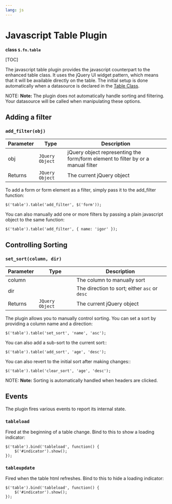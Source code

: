 ```yaml
---
lang: js
---
```


<!--
    This source file is part of the open source project
    ExpressionEngine User Guide (https://github.com/ExpressionEngine/ExpressionEngine-User-Guide)

    @link      https://expressionengine.com/
    @copyright Copyright (c) 2003-2020, Packet Tide, LLC (https://www.packettide.com)
    @license   https://expressionengine.com/license Licensed under Apache License, Version 2.0
-->

# Javascript Table Plugin

**class `$.fn.table`**

[TOC]

The javascript table plugin provides the javascript counterpart to the enhanced table class. It uses the jQuery UI widget pattern, which means that it will be available directly on the table. The initial setup is done automatically when a datasource is declared in the [Table Class](development/legacy/libraries/table.md).

NOTE: **Note:** The plugin does not automatically handle sorting and filtering. Your datasource will be called when manipulating these options.

## Adding a filter

### `add_filter(obj)`

| Parameter | Type            | Description                                                                      |
| --------- | --------------- | -------------------------------------------------------------------------------- |
| obj       | `JQuery Object` | jQuery object representing the form/form element to filter by or a manual filter |
| Returns   | `JQuery Object` | The current jQuery object                                                        |

To add a form or form element as a filter, simply pass it to the add_filter function:

    $('table').table('add_filter', $('form'));

You can also manually add one or more filters by passing a plain javascript object to the same function:

    $('table').table('add_filter', { name: 'igor' });

## Controlling Sorting

### `set_sort(column, dir)`

| Parameter | Type            | Description                                   |
| --------- | --------------- | --------------------------------------------- |
| column    |                 | The column to manually sort                   |
| dir       |                 | The direction to sort; either `asc` or `desc` |
| Returns   | `JQuery Object` | The current jQuery object                     |

The plugin allows you to manually control sorting. You can set a sort by providing a column name and a direction:

    $('table').table('set_sort', 'name', 'asc');

You can also add a sub-sort to the current sort::

    $('table').table('add_sort', 'age', 'desc');

You can also revert to the initial sort after making changes::

    $('table').table('clear_sort', 'age', 'desc');

NOTE: **Note:** Sorting is automatically handled when headers are clicked.

## Events

The plugin fires various events to report its internal state.

### `tableload`

Fired at the beginning of a table change. Bind to this to show a loading indicator:

    $('table').bind('tableload', function() {
        $('#indicator').show();
    });

### `tableupdate`

Fired when the table html refreshes. Bind to this to hide a loading indicator:

    $('table').bind('tableload', function() {
        $('#indicator').show();
    });
